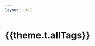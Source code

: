 ```yaml
---
layout: util
---
```


<script setup>
import { useData } from 'vitepress'
import AllTagsList from 'vitepress-sls-blog-tmpl/AllTagsList.vue'
import { data } from './loadPosts.data.js'

const { theme } = useData()
</script>

# {{theme.t.allTags}}

<AllTagsList :allPosts="data.posts" />
